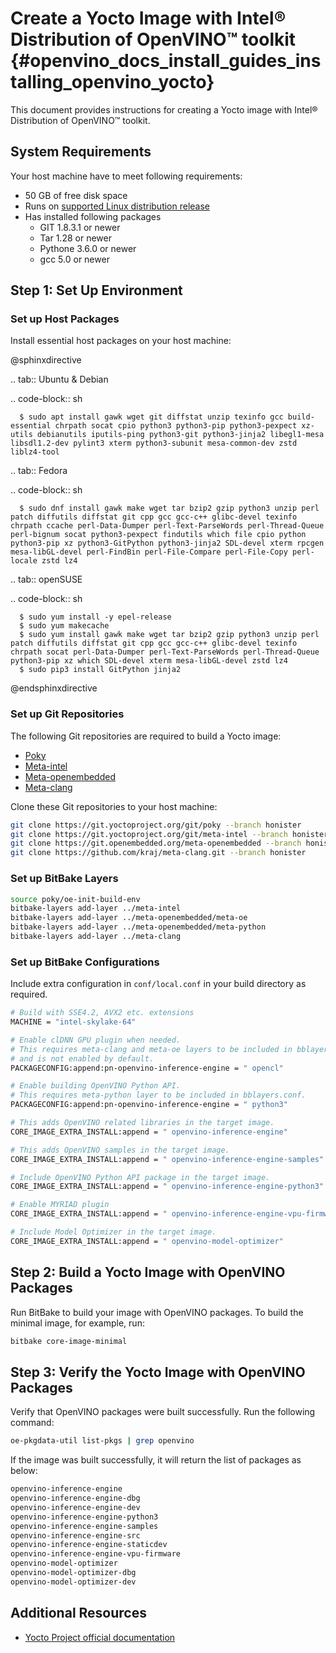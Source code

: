 # Create a Yocto Image with Intel® Distribution of OpenVINO™ toolkit {#openvino_docs_install_guides_installing_openvino_yocto}
This document provides instructions for creating a Yocto image with Intel® Distribution of OpenVINO™ toolkit.

## System Requirements
Your host machine have to meet following requirements:

- 50 GB of free disk space
- Runs on [supported Linux distribution release](https://docs.yoctoproject.org/ref-manual/system-requirements.html#supported-linux-distributions)
- Has installed following packages
  * GIT 1.8.3.1 or newer
  * Tar 1.28 or newer
  * Pythone 3.6.0 or newer
  * gcc 5.0 or newer

## Step 1: Set Up Environment

### Set up Host Packages
Install essential host packages on your host machine:

@sphinxdirective

.. tab:: Ubuntu & Debian

   .. code-block:: sh

      $ sudo apt install gawk wget git diffstat unzip texinfo gcc build-essential chrpath socat cpio python3 python3-pip python3-pexpect xz-utils debianutils iputils-ping python3-git python3-jinja2 libegl1-mesa libsdl1.2-dev pylint3 xterm python3-subunit mesa-common-dev zstd liblz4-tool

.. tab:: Fedora

   .. code-block:: sh

      $ sudo dnf install gawk make wget tar bzip2 gzip python3 unzip perl patch diffutils diffstat git cpp gcc gcc-c++ glibc-devel texinfo chrpath ccache perl-Data-Dumper perl-Text-ParseWords perl-Thread-Queue perl-bignum socat python3-pexpect findutils which file cpio python python3-pip xz python3-GitPython python3-jinja2 SDL-devel xterm rpcgen mesa-libGL-devel perl-FindBin perl-File-Compare perl-File-Copy perl-locale zstd lz4

.. tab:: openSUSE

   .. code-block:: sh

      $ sudo yum install -y epel-release
      $ sudo yum makecache
      $ sudo yum install gawk make wget tar bzip2 gzip python3 unzip perl patch diffutils diffstat git cpp gcc gcc-c++ glibc-devel texinfo chrpath socat perl-Data-Dumper perl-Text-ParseWords perl-Thread-Queue python3-pip xz which SDL-devel xterm mesa-libGL-devel zstd lz4
      $ sudo pip3 install GitPython jinja2


@endsphinxdirective

### Set up Git Repositories
The following Git repositories are required to build a Yocto image:

- [Poky](https://git.yoctoproject.org/poky)
- [Meta-intel](https://git.yoctoproject.org/meta-intel/tree/README)
- [Meta-openembedded](http://cgit.openembedded.org/meta-openembedded/tree/README)
- <a href="https://github.com/kraj/meta-clang/blob/master/README.md">Meta-clang</a>

Clone these Git repositories to your host machine: 
```sh
git clone https://git.yoctoproject.org/git/poky --branch honister
git clone https://git.yoctoproject.org/git/meta-intel --branch honister
git clone https://git.openembedded.org/meta-openembedded --branch honister
git clone https://github.com/kraj/meta-clang.git --branch honister
```

### Set up BitBake Layers

```sh
source poky/oe-init-build-env
bitbake-layers add-layer ../meta-intel
bitbake-layers add-layer ../meta-openembedded/meta-oe
bitbake-layers add-layer ../meta-openembedded/meta-python
bitbake-layers add-layer ../meta-clang
```

### Set up BitBake Configurations

Include extra configuration in `conf/local.conf` in your build directory as required.

```sh
# Build with SSE4.2, AVX2 etc. extensions
MACHINE = "intel-skylake-64"

# Enable clDNN GPU plugin when needed.
# This requires meta-clang and meta-oe layers to be included in bblayers.conf
# and is not enabled by default.
PACKAGECONFIG:append:pn-openvino-inference-engine = " opencl"

# Enable building OpenVINO Python API.
# This requires meta-python layer to be included in bblayers.conf.
PACKAGECONFIG:append:pn-openvino-inference-engine = " python3"

# This adds OpenVINO related libraries in the target image.
CORE_IMAGE_EXTRA_INSTALL:append = " openvino-inference-engine"

# This adds OpenVINO samples in the target image.
CORE_IMAGE_EXTRA_INSTALL:append = " openvino-inference-engine-samples"

# Include OpenVINO Python API package in the target image.
CORE_IMAGE_EXTRA_INSTALL:append = " openvino-inference-engine-python3"

# Enable MYRIAD plugin
CORE_IMAGE_EXTRA_INSTALL:append = " openvino-inference-engine-vpu-firmware"

# Include Model Optimizer in the target image.
CORE_IMAGE_EXTRA_INSTALL:append = " openvino-model-optimizer"
```

## Step 2: Build a Yocto Image with OpenVINO Packages

Run BitBake to build your image with OpenVINO packages. To build the minimal image, for example, run:
```sh
bitbake core-image-minimal
```

## Step 3: Verify the Yocto Image with OpenVINO Packages

Verify that OpenVINO packages were built successfully.
Run the following command:
```sh
oe-pkgdata-util list-pkgs | grep openvino
```

If the image was built successfully, it will return the list of packages as below:
```sh
openvino-inference-engine
openvino-inference-engine-dbg
openvino-inference-engine-dev
openvino-inference-engine-python3
openvino-inference-engine-samples
openvino-inference-engine-src
openvino-inference-engine-staticdev
openvino-inference-engine-vpu-firmware
openvino-model-optimizer
openvino-model-optimizer-dbg
openvino-model-optimizer-dev
```


## Additional Resources

- [Yocto Project official documentation](https://docs.yoctoproject.org/brief-yoctoprojectqs/index.html)
